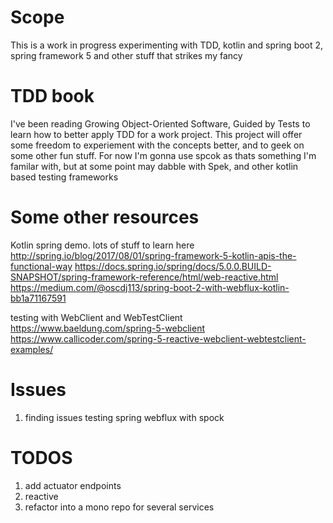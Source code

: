 # Scope
This is a work in progress experimenting with TDD, kotlin and spring boot 2, spring framework 5 and other stuff that 
strikes my fancy

# TDD book
I've been reading Growing Object-Oriented Software, Guided by Tests to learn how to better apply TDD for a work project. 
This project will offer some freedom to experiement with the concepts better, and to geek on some other fun stuff.  For
now I'm gonna use spcok as thats something I'm familar with, but at some point may dabble with Spek, and other kotlin
based testing frameworks

# Some other resources
Kotlin spring demo.  lots of stuff to learn here
http://spring.io/blog/2017/08/01/spring-framework-5-kotlin-apis-the-functional-way
https://docs.spring.io/spring/docs/5.0.0.BUILD-SNAPSHOT/spring-framework-reference/html/web-reactive.html
https://medium.com/@oscdj113/spring-boot-2-with-webflux-kotlin-bb1a71167591

testing with WebClient and WebTestClient
https://www.baeldung.com/spring-5-webclient
https://www.callicoder.com/spring-5-reactive-webclient-webtestclient-examples/

# Issues
1. finding issues testing spring webflux with spock

# TODOS
1. add actuator endpoints
2. reactive 
3. refactor into a mono repo for several services